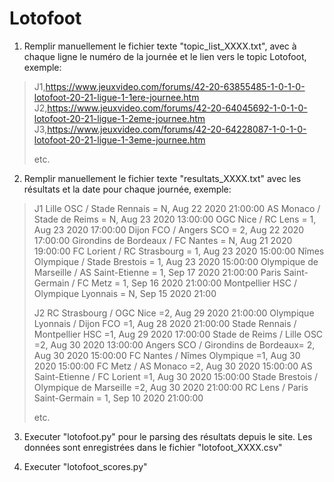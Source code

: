 # Lotofoot

1. Remplir manuellement le fichier texte "topic_list_XXXX.txt", avec à chaque ligne le numéro de la journée et le lien vers le topic Lotofoot, exemple:
  >J1,https://www.jeuxvideo.com/forums/42-20-63855485-1-0-1-0-lotofoot-20-21-ligue-1-1ere-journee.htm
  >J2,https://www.jeuxvideo.com/forums/42-20-64045692-1-0-1-0-lotofoot-20-21-ligue-1-2eme-journee.htm
  >J3,https://www.jeuxvideo.com/forums/42-20-64228087-1-0-1-0-lotofoot-20-21-ligue-1-3eme-journee.htm
  >
  >etc.
  
  
2. Remplir manuellement le fichier texte "resultats_XXXX.txt" avec les résultats et la date pour chaque journée, exemple:
  >J1
  Lille OSC / Stade Rennais = N, Aug 22 2020 21:00:00
  AS Monaco / Stade de Reims = N, Aug 23 2020 13:00:00
  OGC Nice / RC Lens = 1, Aug 23 2020 17:00:00
  Dijon FCO / Angers SCO = 2, Aug 22 2020 17:00:00
  >Girondins de Bordeaux / FC Nantes = N, Aug 21 2020 19:00:00
  >FC Lorient / RC Strasbourg = 1, Aug 23 2020 15:00:00
  >Nîmes Olympique / Stade Brestois = 1, Aug 23 2020 15:00:00
  >Olympique de Marseille / AS Saint-Etienne = 1, Sep 17 2020 21:00:00
  >Paris Saint-Germain / FC Metz = 1, Sep 16 2020 21:00:00
  >Montpellier HSC / Olympique Lyonnais = N, Sep 15 2020 21:00
  >
  >J2
  >RC Strasbourg / OGC Nice =2, Aug 29 2020 21:00:00
  >Olympique Lyonnais / Dijon FCO =1, Aug 28 2020 21:00:00
  >Stade Rennais / Montpellier HSC =1, Aug 29 2020 17:00:00
  >Stade de Reims / Lille OSC =2, Aug 30 2020 13:00:00
  >Angers SCO / Girondins de Bordeaux= 2, Aug 30 2020 15:00:00
  >FC Nantes / Nîmes Olympique =1, Aug 30 2020 15:00:00
  >FC Metz / AS Monaco =2, Aug 30 2020 15:00:00
  >AS Saint-Etienne / FC Lorient =1, Aug 30 2020 15:00:00
  >Stade Brestois / Olympique de Marseille =2, Aug 30 2020 21:00:00
  >RC Lens / Paris Saint-Germain = 1, Sep 10 2020 21:00:00
  >
  >etc.

  
3. Executer "lotofoot.py" pour le parsing des résultats depuis le site. Les données sont enregistrées dans le fichier "lotofoot_XXXX.csv"

4. Executer "lotofoot_scores.py"
